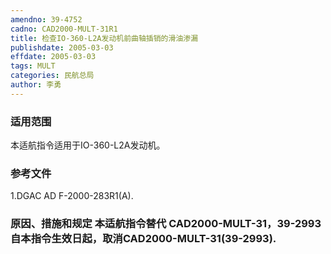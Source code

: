 ```yaml
---
amendno: 39-4752
cadno: CAD2000-MULT-31R1
title: 检查IO-360-L2A发动机前曲轴插销的滑油渗漏
publishdate: 2005-03-03
effdate: 2005-03-03
tags: MULT
categories: 民航总局
author: 李勇
---
```


### 适用范围 
本适航指令适用于IO-360-L2A发动机。

### 参考文件
1.DGAC AD F-2000-283R1(A). 

### 原因、措施和规定 本适航指令替代 CAD2000-MULT-31，39-2993 自本指令生效日起，取消CAD2000-MULT-31(39-2993).
